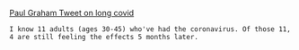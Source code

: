 [Paul Graham Tweet on long covid](https://twitter.com/paulg/status/1309019623308832773?s=09)
```
I know 11 adults (ages 30-45) who've had the coronavirus. Of those 11, 4 are still feeling the effects 5 months later.
```
